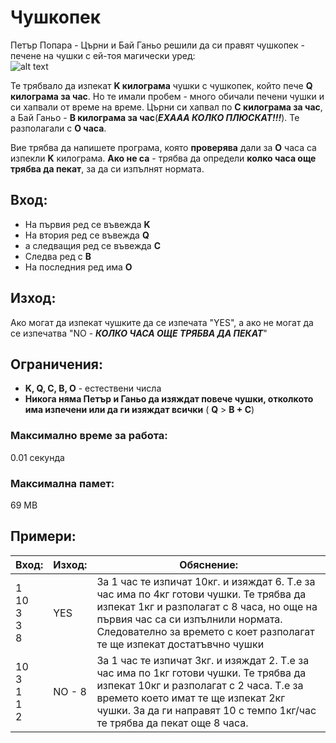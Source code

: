 # Чушкопек

Петър Попара - Църни и Бай Ганьо решили да си правят чушкопек - печене на чушки с ей-тоя магически уред: <br>
![alt text](https://upload.wikimedia.org/wikipedia/commons/thumb/e/ec/Chushkopek.JPG/220px-Chushkopek.JPG)

Те трябвало да изпекат **K килограма** чушки с чушкопек, който пече **Q килограма за час**. Но те имали пробем - много обичали печени чушки и си хапвали от време на време. Църни си хапвал по **C килограма за час**, а Бай Ганьо - **B килограма за час**(**_ЕХААА КОЛКО ПЛЮСКАТ!!!_**). Те разполагали с **O часа**.

Вие трябва да напишете програма, която **проверява** дали за **O** часа са изпекли **K** килограма. **Ако не са** - трябва да определи **колко часа още трябва да пекат**, за да си изпълнят нормата.

## Вход:
* На първия ред се въвежда **K**
* На втория ред се въвежда **Q**
* а следващия ред се въвежда **C**
* Следва ред с **B**
* На последния ред има **O**

## Изход:
Ако могат да изпекат чушките да се изпечата "YES", а ако не могат да се изпечатва "NO - **_КОЛКО ЧАСА ОЩЕ ТРЯБВА ДА ПЕКАТ_**"

## Ограничения:
* **K, Q, C, B, O** - естествени числа
* **Никога няма Петър и Ганьо да изяждат повече чушки, отколкото има изпечени или да ги изяждат всички** ( **Q** > **B + C**)

### Максимално време за работа:
0.01 секунда

### Максимална памет:
69 MB

## Примери:
| Вход:                  | Изход: | Обяснение: |
| ---------------------- | ------ | ---------- |
| 1<br>10<br>3<br>3<br>8 | YES    | За 1 час те изпичат 10кг. и изяждат 6. Т.е за час има по 4кг готови чушки. Те трябва да изпекат 1кг и разполагат с 8 часа, но още на първия час са си изпълнили нормата. Следователно за времето с коет разполагат те ще изпекат достатъвчно чушки |
| 10<br>3<br>1<br>1<br>2 | NO - 8 | За 1 час те изпичат 3кг. и изяждат 2. Т.е за час има по 1кг готови чушки. Те трябва да изпекат 10кг и разполагат с 2 часа. Т.е за времето което имат те ще изпекат 2кг чушки. За да ги направят 10 с темпо 1кг/час те трябва да пекат още 8 часа. |

